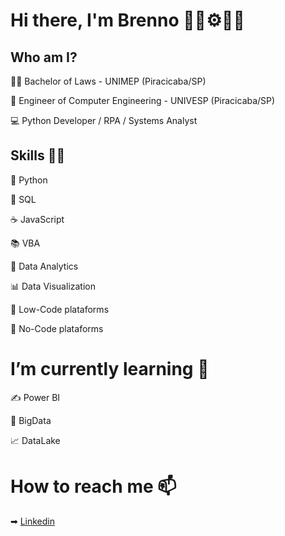 # Hi there, I'm Brenno 👋🔧⚙👨‍💻


## Who am I?

👨‍🎓 Bachelor of Laws - UNIMEP (Piracicaba/SP)

🤖 Engineer of Computer Engineering - UNIVESP (Piracicaba/SP)

💻 Python Developer / RPA / Systems Analyst

## Skills 👨‍💻

🐍 Python

📄 SQL

☕ JavaScript

📚 VBA

🎲 Data Analytics

📊 Data Visualization

🔨 Low-Code plataforms

🍃 No-Code plataforms


# I’m currently learning 🌱

✍ Power BI

📝 BigData 

📈 DataLake


# How to reach me 📫 

➡ [Linkedin](https://www.linkedin.com/in/brenno-brossi/)
